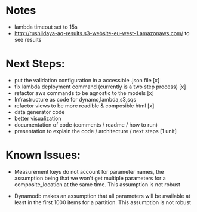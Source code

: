 # Notes
* lambda timeout set to 15s
* http://rushildaya-aq-results.s3-website-eu-west-1.amazonaws.com/ to see results


# Next Steps:
* put the validation configuration in a accessible .json file [x]
* fix lambda deployment command (currently is a two step process) [x]
* refactor aws commands to be agnostic to the models [x]
* Infrastructure as code for dynamo,lambda,s3,sqs
* refactor views to be more readible & composible html [x]
* data generator code
* better visualization
* documentation of code (comments / readme / how to run)
* presentation to explain the code / architecture / next steps [1 unit]


# Known Issues:
* Measurement keys do not account for parameter names, the assumption being that we won't get multiple parameters for a composite_location at the same time. This assumption is not robust

* Dynamodb makes an assumption that all parameters will be available at least in the first 1000 items for a partition. This assumption is not robust